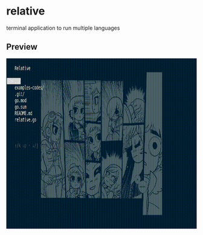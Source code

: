 # relative
terminal application to run multiple languages

## Preview
<img src="preview.gif" width="800" height="450">